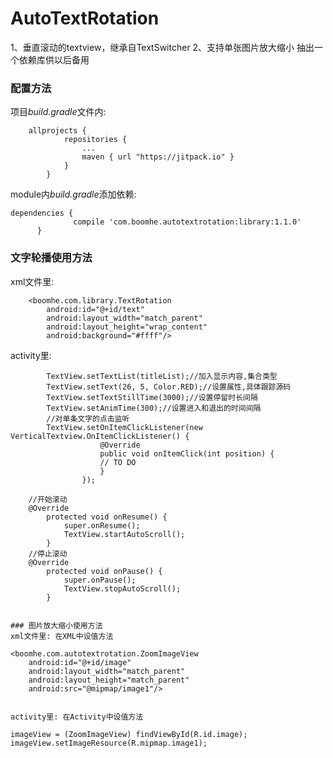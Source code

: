 # AutoTextRotation
1、垂直滚动的textview，继承自TextSwitcher
2、支持单张图片放大缩小
抽出一个依赖库供以后备用


### 配置方法

项目*build.gradle*文件内:
````
    allprojects {
    		repositories {
    			...
    			maven { url "https://jitpack.io" }
    		}
    	}

````
module内*build.gradle*添加依赖:
  ````
  dependencies {
    	        compile 'com.boomhe.autotextrotation:library:1.1.0'
    	}

````
### 文字轮播使用方法

xml文件里:
````
    <boomhe.com.library.TextRotation
        android:id="@+id/text"
        android:layout_width="match_parent"
        android:layout_height="wrap_content"
        android:background="#ffff"/>
````

activity里:
````
        TextView.setTextList(titleList);//加入显示内容,集合类型
        TextView.setText(26, 5, Color.RED);//设置属性,具体跟踪源码
        TextView.setTextStillTime(3000);//设置停留时长间隔
        TextView.setAnimTime(300);//设置进入和退出的时间间隔
        //对单条文字的点击监听
        TextView.setOnItemClickListener(new VerticalTextview.OnItemClickListener() {
                    @Override
                    public void onItemClick(int position) {
                    // TO DO
                    }
                });

````
        //开始滚动
        @Override
            protected void onResume() {
                super.onResume();
                TextView.startAutoScroll();
            }
        //停止滚动
        @Override
            protected void onPause() {
                super.onPause();
                TextView.stopAutoScroll();
            }
````

### 图片放大缩小使用方法
xml文件里: 在XML中设值方法
````
    <boomhe.com.autotextrotation.ZoomImageView
        android:id="@+id/image"
        android:layout_width="match_parent"
        android:layout_height="match_parent"
        android:src="@mipmap/image1"/>
````

activity里: 在Activity中设值方法 
````
    imageView = (ZoomImageView) findViewById(R.id.image);
    imageView.setImageResource(R.mipmap.image1);

````
